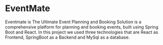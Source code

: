 # EventMate
Eventmate is The Ultimate Event Planning and Booking
Solution is a comprehensive platform for planning and
booking events, built using Spring Boot and React. In this
project we used three technologies that are React as
Frontend, SpringBoot as a Backend and MySql as a database.

